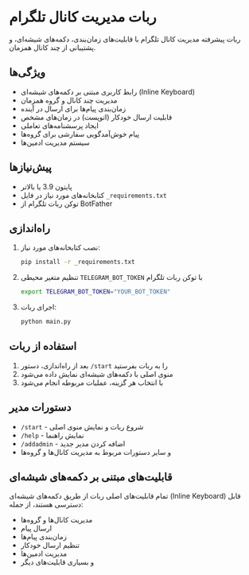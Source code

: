 # ربات مدیریت کانال تلگرام

ربات پیشرفته مدیریت کانال تلگرام با قابلیت‌های زمان‌بندی، دکمه‌های شیشه‌ای، و پشتیبانی از چند کانال همزمان.

## ویژگی‌ها

- رابط کاربری مبتنی بر دکمه‌های شیشه‌ای (Inline Keyboard)
- مدیریت چند کانال و گروه همزمان
- زمان‌بندی پیام‌ها برای ارسال در آینده
- قابلیت ارسال خودکار (اتوپست) در زمان‌های مشخص
- ایجاد پرسشنامه‌های تعاملی
- پیام خوش‌آمدگویی سفارشی برای گروه‌ها
- سیستم مدیریت ادمین‌ها

## پیش‌نیازها

- پایتون 3.9 یا بالاتر
- کتابخانه‌های مورد نیاز در فایل `_requirements.txt`
- توکن ربات تلگرام از BotFather

## راه‌اندازی

1. نصب کتابخانه‌های مورد نیاز:
   ```bash
   pip install -r _requirements.txt
   ```

2. تنظیم متغیر محیطی `TELEGRAM_BOT_TOKEN` با توکن ربات تلگرام
   ```bash
   export TELEGRAM_BOT_TOKEN="YOUR_BOT_TOKEN"
   ```

3. اجرای ربات:
   ```bash
   python main.py
   ```

## استفاده از ربات

1. بعد از راه‌اندازی، دستور `/start` را به ربات بفرستید
2. منوی اصلی با دکمه‌های شیشه‌ای نمایش داده می‌شود
3. با انتخاب هر گزینه، عملیات مربوطه انجام می‌شود

## دستورات مدیر

- `/start` - شروع ربات و نمایش منوی اصلی
- `/help` - نمایش راهنما
- `/addadmin` - اضافه کردن مدیر جدید
- و سایر دستورات مربوط به مدیریت کانال‌ها و گروه‌ها

## قابلیت‌های مبتنی بر دکمه‌های شیشه‌ای

تمام قابلیت‌های اصلی ربات از طریق دکمه‌های شیشه‌ای (Inline Keyboard) قابل دسترسی هستند، از جمله:

- مدیریت کانال‌ها و گروه‌ها
- ارسال پیام
- زمان‌بندی پیام‌ها
- تنظیم ارسال خودکار
- مدیریت ادمین‌ها
- و بسیاری قابلیت‌های دیگر